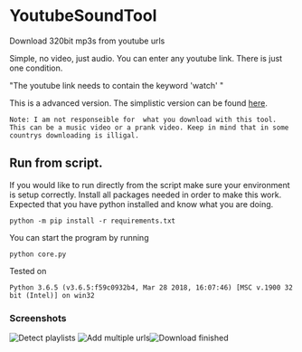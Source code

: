 # YoutubeSoundTool
Download 320bit mp3s from youtube urls

Simple, no video, just audio.
You can enter any youtube link. There is just one condition.

"The youtube link needs to contain the keyword 'watch' "

This is a advanced version. The simplistic version can be found [here](https://github.com/Annihilator708/YoutubeSoundTool/tree/poc).

```Note: I am not responseible for  what you download with this tool. This can be a music video or a prank video. Keep in mind that in some countrys downloading is illigal.``` 

## Run from script.

If you would like to run directly from the script make sure your environment is setup correctly. 
Install all packages needed in order to make this work. Expected that you have python installed and know what you are doing. 
    
    python -m pip install -r requirements.txt
    
You can start the program by running

    python core.py
    
Tested on

    Python 3.6.5 (v3.6.5:f59c0932b4, Mar 28 2018, 16:07:46) [MSC v.1900 32 bit (Intel)] on win32

### Screenshots

![Detect playlists](https://raw.githubusercontent.com/Annihilator708/YoutubeSoundTool/development/Screenshots/1.png "Detects playlist, add multiple urls") ![Add multiple urls](https://raw.githubusercontent.com/Annihilator708/YoutubeSoundTool/development/Screenshots/2.png "Download queue")![Download finished](https://raw.githubusercontent.com/Annihilator708/YoutubeSoundTool/development/Screenshots/3.png "Download finished")